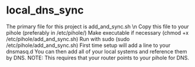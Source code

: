 # local_dns_sync
The primary file for this project is add_and_sync.sh \n
Copy this file to your pihole (preferably in /etc/pihole/)
Make executable if necessary (chmod +x /etc/pihole/add_and_sync.sh)
Run with sudo (sudo /etc/pihole/add_and_sync.sh)
First time setup will add a line to your dnsmasq.d
You can then add all of your local systems and reference them by DNS.
NOTE: This requires that your router points to your pihole for DNS.
